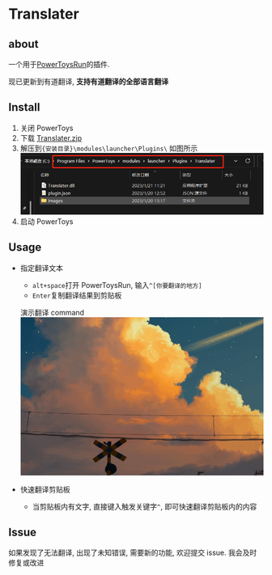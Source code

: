 # Translater

## about

一个用于[PowerToysRun](https://github.com/microsoft/PowerToys)的插件.

现已更新到有道翻译, **支持有道翻译的全部语言翻译**

## Install

1. 关闭 PowerToys
2. 下载 [Translater.zip](https://github.com/N0I0C0K/PowerToysRun.Plugin.Translater/releases)
3. 解压到`{安装目录}\modules\launcher\Plugins\`
   如图所示
   ![file](Images/file.png)
4. 启动 PowerToys

## Usage

- 指定翻译文本

  - `alt+space`打开 PowerToysRun, 输入`^[你要翻译的地方]`
  - `Enter`复制翻译结果到剪贴板

  演示翻译 command
  ![en->zh](Images/command.gif)

- 快速翻译剪贴板
  - 当剪贴板内有文字, 直接键入触发关键字`^`, 即可快速翻译剪贴板内的内容

## Issue

如果发现了无法翻译, 出现了未知错误, 需要新的功能, 欢迎提交 issue. 我会及时修复或改进
